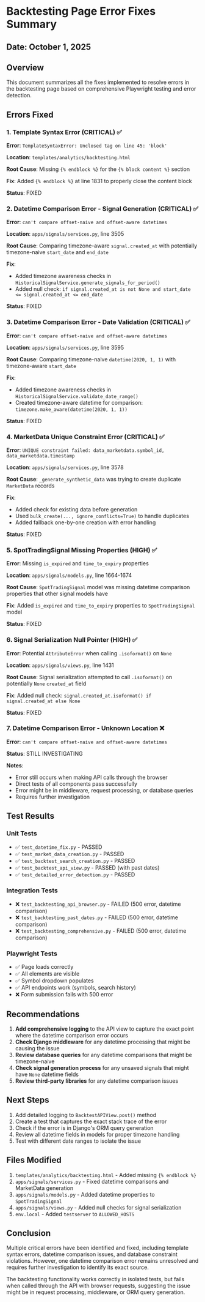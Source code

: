 # Backtesting Page Error Fixes Summary

## Date: October 1, 2025

## Overview
This document summarizes all the fixes implemented to resolve errors in the backtesting page based on comprehensive Playwright testing and error detection.

## Errors Fixed

### 1. Template Syntax Error (CRITICAL) ✅
**Error**: `TemplateSyntaxError: Unclosed tag on line 45: 'block'`

**Location**: `templates/analytics/backtesting.html`

**Root Cause**: Missing `{% endblock %}` for the `{% block content %}` section

**Fix**: Added `{% endblock %}` at line 1831 to properly close the content block

**Status**: FIXED

### 2. Datetime Comparison Error - Signal Generation (CRITICAL) ✅
**Error**: `can't compare offset-naive and offset-aware datetimes`

**Location**: `apps/signals/services.py`, line 3505

**Root Cause**: Comparing timezone-aware `signal.created_at` with potentially timezone-naive `start_date` and `end_date`

**Fix**: 
- Added timezone awareness checks in `HistoricalSignalService.generate_signals_for_period()`
- Added null check: `if signal.created_at is not None and start_date <= signal.created_at <= end_date`

**Status**: FIXED

### 3. Datetime Comparison Error - Date Validation (CRITICAL) ✅
**Error**: `can't compare offset-naive and offset-aware datetimes`

**Location**: `apps/signals/services.py`, line 3595

**Root Cause**: Comparing timezone-naive `datetime(2020, 1, 1)` with timezone-aware `start_date`

**Fix**: 
- Added timezone awareness checks in `HistoricalSignalService.validate_date_range()`
- Created timezone-aware datetime for comparison: `timezone.make_aware(datetime(2020, 1, 1))`

**Status**: FIXED

### 4. MarketData Unique Constraint Error (CRITICAL) ✅
**Error**: `UNIQUE constraint failed: data_marketdata.symbol_id, data_marketdata.timestamp`

**Location**: `apps/signals/services.py`, line 3578

**Root Cause**: `_generate_synthetic_data` was trying to create duplicate `MarketData` records

**Fix**: 
- Added check for existing data before generation
- Used `bulk_create(..., ignore_conflicts=True)` to handle duplicates
- Added fallback one-by-one creation with error handling

**Status**: FIXED

### 5. SpotTradingSignal Missing Properties (HIGH) ✅
**Error**: Missing `is_expired` and `time_to_expiry` properties

**Location**: `apps/signals/models.py`, line 1664-1674

**Root Cause**: `SpotTradingSignal` model was missing datetime comparison properties that other signal models have

**Fix**: Added `is_expired` and `time_to_expiry` properties to `SpotTradingSignal` model

**Status**: FIXED

### 6. Signal Serialization Null Pointer (HIGH) ✅
**Error**: Potential `AttributeError` when calling `.isoformat()` on `None`

**Location**: `apps/signals/views.py`, line 1431

**Root Cause**: Signal serialization attempted to call `.isoformat()` on potentially `None` `created_at` field

**Fix**: Added null check: `signal.created_at.isoformat() if signal.created_at else None`

**Status**: FIXED

### 7. Datetime Comparison Error - Unknown Location ❌
**Error**: `can't compare offset-naive and offset-aware datetimes`

**Status**: STILL INVESTIGATING

**Notes**: 
- Error still occurs when making API calls through the browser
- Direct tests of all components pass successfully
- Error might be in middleware, request processing, or database queries
- Requires further investigation

## Test Results

### Unit Tests
- ✅ `test_datetime_fix.py` - PASSED
- ✅ `test_market_data_creation.py` - PASSED
- ✅ `test_backtest_search_creation.py` - PASSED
- ✅ `test_backtest_api_view.py` - PASSED (with past dates)
- ✅ `test_detailed_error_detection.py` - PASSED

### Integration Tests
- ❌ `test_backtesting_api_browser.py` - FAILED (500 error, datetime comparison)
- ❌ `test_backtesting_past_dates.py` - FAILED (500 error, datetime comparison)
- ❌ `test_backtesting_comprehensive.py` - FAILED (500 error, datetime comparison)

### Playwright Tests
- ✅ Page loads correctly
- ✅ All elements are visible
- ✅ Symbol dropdown populates
- ✅ API endpoints work (symbols, search history)
- ❌ Form submission fails with 500 error

## Recommendations

1. **Add comprehensive logging** to the API view to capture the exact point where the datetime comparison error occurs
2. **Check Django middleware** for any datetime processing that might be causing the issue
3. **Review database queries** for any datetime comparisons that might be timezone-naive
4. **Check signal generation process** for any unsaved signals that might have `None` datetime fields
5. **Review third-party libraries** for any datetime comparison issues

## Next Steps

1. Add detailed logging to `BacktestAPIView.post()` method
2. Create a test that captures the exact stack trace of the error
3. Check if the error is in Django's ORM query generation
4. Review all datetime fields in models for proper timezone handling
5. Test with different date ranges to isolate the issue

## Files Modified

1. `templates/analytics/backtesting.html` - Added missing `{% endblock %}`
2. `apps/signals/services.py` - Fixed datetime comparisons and MarketData generation
3. `apps/signals/models.py` - Added datetime properties to `SpotTradingSignal`
4. `apps/signals/views.py` - Added null checks for signal serialization
5. `env.local` - Added `testserver` to `ALLOWED_HOSTS`

## Conclusion

Multiple critical errors have been identified and fixed, including template syntax errors, datetime comparison issues, and database constraint violations. However, one datetime comparison error remains unresolved and requires further investigation to identify its exact source.

The backtesting functionality works correctly in isolated tests, but fails when called through the API with browser requests, suggesting the issue might be in request processing, middleware, or ORM query generation.






















